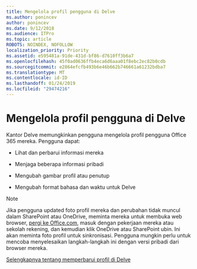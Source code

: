 ```yaml
---
title: Mengelola profil pengguna di Delve
ms.author: ponincev
author: ponincev
ms.date: 9/12/2018
ms.audience: ITPro
ms.topic: article
ROBOTS: NOINDEX, NOFOLLOW
localization_priority: Priority
ms.assetid: e595481a-91de-431d-bf86-d7610ff3b6a7
ms.openlocfilehash: 45f0ad0636ffb4eca6d6aaa01f8ebc2ec82b0cdb
ms.sourcegitcommit: e2864efcfb493b6e46b662b746661a61232bdba7
ms.translationtype: MT
ms.contentlocale: id-ID
ms.lasthandoff: 01/24/2019
ms.locfileid: "29474216"
---
```

# <a name="manage-user-profiles-in-delve"></a>Mengelola profil pengguna di Delve

Kantor Delve memungkinkan pengguna mengelola profil pengguna Office 365 mereka. Pengguna dapat:
  
- Lihat dan perbarui informasi mereka
    
- Menjaga beberapa informasi pribadi
    
- Mengubah gambar profil atau penutup
    
- Mengubah format bahasa dan waktu untuk Delve
    
> [!NOTE]
> Jika pengguna updated foto profil mereka dan perubahan tidak muncul dalam SharePoint atau OneDrive, meminta mereka untuk membuka web browser, [pergi ke Office.com](https://www.office.com), masuk dengan pekerjaan mereka atau sekolah rekening, dan kemudian klik OneDrive atau SharePoint ubin. Ini akan meminta foto profil untuk sinkronisasi. Pengguna mungkin perlu untuk mencoba menyelesaikan langkah-langkah ini dengan versi pribadi dari browser mereka. 
  
[Selengkapnya tentang memperbarui profil di Delve](https://go.microsoft.com/fwlink/?linkid=735070)
  

